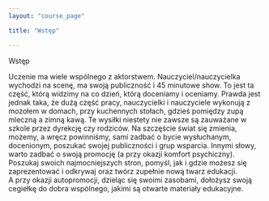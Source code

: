 ```yaml
---
layout: "course_page"

title: "Wstęp"

---
```


<div class="text-center screen-title">
Wstęp
</div>

<div class="screen-content">
  <p>
  Uczenie ma wiele wspólnego z aktorstwem. Nauczyciel/nauczycielka wychodzi na scenę, ma swoją publiczność i 45 minutowe show. To jest ta część, którą widzimy na co dzień, którą doceniamy i oceniamy. Prawda jest jednak taka, że dużą część pracy, nauczycielki i nauczyciele wykonują z mozołem w domach, przy kuchennych stołach, gdzieś pomiędzy zupą mleczną a zimną kawą. Te wysiłki niestety nie zawsze są zauważane w szkole przez dyrekcję czy rodziców. Na szczęście świat się zmienia, możemy, a wręcz powinniśmy, sami zadbać o bycie wysłuchanym, docenionym, poszukać swojej publiczności i grup wsparcia. Innymi słowy, warto zadbać o swoją promocję (a przy okazji komfort psychiczny). Poszukaj swoich najmocniejszych stron, pomyśl, jak i gdzie możesz się zaprezentować i odkrywaj oraz twórz zupełnie nową twarz edukacji. <br/>
A przy okazji autopromocji, dzieląc się swoimi zasobami, dołożysz swoją cegiełkę do dobra wspólnego, jakimi są otwarte materiały edukacyjne.</p>
</div>
